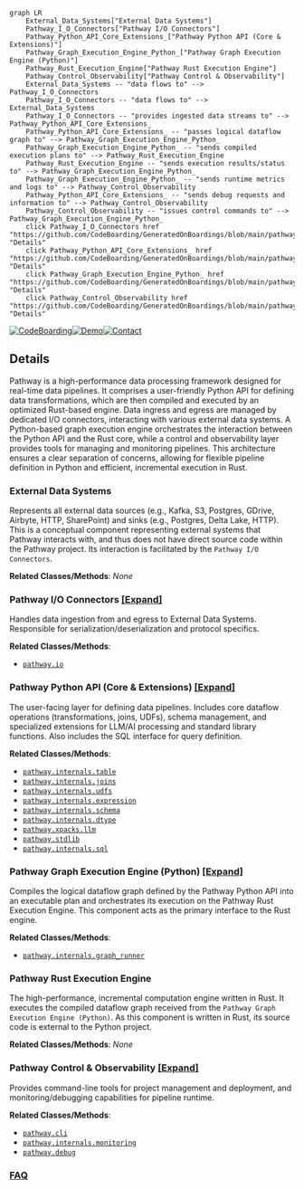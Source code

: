 ```mermaid
graph LR
    External_Data_Systems["External Data Systems"]
    Pathway_I_O_Connectors["Pathway I/O Connectors"]
    Pathway_Python_API_Core_Extensions_["Pathway Python API (Core & Extensions)"]
    Pathway_Graph_Execution_Engine_Python_["Pathway Graph Execution Engine (Python)"]
    Pathway_Rust_Execution_Engine["Pathway Rust Execution Engine"]
    Pathway_Control_Observability["Pathway Control & Observability"]
    External_Data_Systems -- "data flows to" --> Pathway_I_O_Connectors
    Pathway_I_O_Connectors -- "data flows to" --> External_Data_Systems
    Pathway_I_O_Connectors -- "provides ingested data streams to" --> Pathway_Python_API_Core_Extensions_
    Pathway_Python_API_Core_Extensions_ -- "passes logical dataflow graph to" --> Pathway_Graph_Execution_Engine_Python_
    Pathway_Graph_Execution_Engine_Python_ -- "sends compiled execution plans to" --> Pathway_Rust_Execution_Engine
    Pathway_Rust_Execution_Engine -- "sends execution results/status to" --> Pathway_Graph_Execution_Engine_Python_
    Pathway_Graph_Execution_Engine_Python_ -- "sends runtime metrics and logs to" --> Pathway_Control_Observability
    Pathway_Python_API_Core_Extensions_ -- "sends debug requests and information to" --> Pathway_Control_Observability
    Pathway_Control_Observability -- "issues control commands to" --> Pathway_Graph_Execution_Engine_Python_
    click Pathway_I_O_Connectors href "https://github.com/CodeBoarding/GeneratedOnBoardings/blob/main/pathway/Pathway_I_O_Connectors.md" "Details"
    click Pathway_Python_API_Core_Extensions_ href "https://github.com/CodeBoarding/GeneratedOnBoardings/blob/main/pathway/Pathway_Python_API_Core_Extensions_.md" "Details"
    click Pathway_Graph_Execution_Engine_Python_ href "https://github.com/CodeBoarding/GeneratedOnBoardings/blob/main/pathway/Pathway_Graph_Execution_Engine_Python_.md" "Details"
    click Pathway_Control_Observability href "https://github.com/CodeBoarding/GeneratedOnBoardings/blob/main/pathway/Pathway_Control_Observability.md" "Details"
```

[![CodeBoarding](https://img.shields.io/badge/Generated%20by-CodeBoarding-9cf?style=flat-square)](https://github.com/CodeBoarding/CodeBoarding)[![Demo](https://img.shields.io/badge/Try%20our-Demo-blue?style=flat-square)](https://www.codeboarding.org/demo)[![Contact](https://img.shields.io/badge/Contact%20us%20-%20contact@codeboarding.org-lightgrey?style=flat-square)](mailto:contact@codeboarding.org)

## Details

Pathway is a high-performance data processing framework designed for real-time data pipelines. It comprises a user-friendly Python API for defining data transformations, which are then compiled and executed by an optimized Rust-based engine. Data ingress and egress are managed by dedicated I/O connectors, interacting with various external data systems. A Python-based graph execution engine orchestrates the interaction between the Python API and the Rust core, while a control and observability layer provides tools for managing and monitoring pipelines. This architecture ensures a clear separation of concerns, allowing for flexible pipeline definition in Python and efficient, incremental execution in Rust.

### External Data Systems
Represents all external data sources (e.g., Kafka, S3, Postgres, GDrive, Airbyte, HTTP, SharePoint) and sinks (e.g., Postgres, Delta Lake, HTTP). This is a conceptual component representing external systems that Pathway interacts with, and thus does not have direct source code within the Pathway project. Its interaction is facilitated by the `Pathway I/O Connectors`.


**Related Classes/Methods**: _None_

### Pathway I/O Connectors [[Expand]](./Pathway_I_O_Connectors.md)
Handles data ingestion from and egress to External Data Systems. Responsible for serialization/deserialization and protocol specifics.


**Related Classes/Methods**:

- <a href="https://github.com/pathwaycom/pathway/blob/main/python/pathway/io/__init__.py" target="_blank" rel="noopener noreferrer">`pathway.io`</a>


### Pathway Python API (Core & Extensions) [[Expand]](./Pathway_Python_API_Core_Extensions_.md)
The user-facing layer for defining data pipelines. Includes core dataflow operations (transformations, joins, UDFs), schema management, and specialized extensions for LLM/AI processing and standard library functions. Also includes the SQL interface for query definition.


**Related Classes/Methods**:

- <a href="https://github.com/pathwaycom/pathway/blob/main/python/pathway/internals/table.py" target="_blank" rel="noopener noreferrer">`pathway.internals.table`</a>
- <a href="https://github.com/pathwaycom/pathway/blob/main/python/pathway/internals/joins.py" target="_blank" rel="noopener noreferrer">`pathway.internals.joins`</a>
- <a href="https://github.com/pathwaycom/pathway/blob/main/python/pathway/internals/udfs/__init__.py" target="_blank" rel="noopener noreferrer">`pathway.internals.udfs`</a>
- <a href="https://github.com/pathwaycom/pathway/blob/main/python/pathway/internals/expression.py" target="_blank" rel="noopener noreferrer">`pathway.internals.expression`</a>
- <a href="https://github.com/pathwaycom/pathway/blob/main/python/pathway/internals/schema.py" target="_blank" rel="noopener noreferrer">`pathway.internals.schema`</a>
- <a href="https://github.com/pathwaycom/pathway/blob/main/python/pathway/internals/dtype.py" target="_blank" rel="noopener noreferrer">`pathway.internals.dtype`</a>
- <a href="https://github.com/pathwaycom/pathway/blob/main/python/pathway/xpacks/llm/__init__.py" target="_blank" rel="noopener noreferrer">`pathway.xpacks.llm`</a>
- <a href="https://github.com/pathwaycom/pathway/blob/main/python/pathway/stdlib/__init__.py" target="_blank" rel="noopener noreferrer">`pathway.stdlib`</a>
- <a href="https://github.com/pathwaycom/pathway/blob/main/python/pathway/internals/sql/__init__.py" target="_blank" rel="noopener noreferrer">`pathway.internals.sql`</a>


### Pathway Graph Execution Engine (Python) [[Expand]](./Pathway_Graph_Execution_Engine_Python_.md)
Compiles the logical dataflow graph defined by the Pathway Python API into an executable plan and orchestrates its execution on the Pathway Rust Execution Engine. This component acts as the primary interface to the Rust engine.


**Related Classes/Methods**:

- <a href="https://github.com/pathwaycom/pathway/blob/main/python/pathway/internals/graph_runner/__init__.py" target="_blank" rel="noopener noreferrer">`pathway.internals.graph_runner`</a>


### Pathway Rust Execution Engine
The high-performance, incremental computation engine written in Rust. It executes the compiled dataflow graph received from the `Pathway Graph Execution Engine (Python)`. As this component is written in Rust, its source code is external to the Python project.


**Related Classes/Methods**: _None_

### Pathway Control & Observability [[Expand]](./Pathway_Control_Observability.md)
Provides command-line tools for project management and deployment, and monitoring/debugging capabilities for pipeline runtime.


**Related Classes/Methods**:

- <a href="https://github.com/pathwaycom/pathway/blob/main/python/pathway/cli.py" target="_blank" rel="noopener noreferrer">`pathway.cli`</a>
- <a href="https://github.com/pathwaycom/pathway/blob/main/python/pathway/internals/monitoring.py" target="_blank" rel="noopener noreferrer">`pathway.internals.monitoring`</a>
- <a href="https://github.com/pathwaycom/pathway/blob/main/python/pathway/debug/__init__.py" target="_blank" rel="noopener noreferrer">`pathway.debug`</a>




### [FAQ](https://github.com/CodeBoarding/GeneratedOnBoardings/tree/main?tab=readme-ov-file#faq)